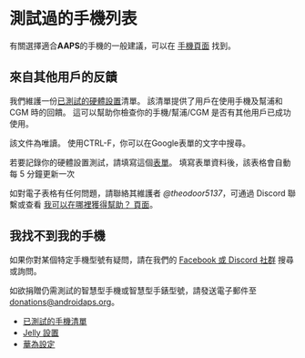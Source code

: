 # 測試過的手機列表

有關選擇適合**AAPS**的手機的一般建議，可以在 [手機頁面](../Getting-Started/Phones.md) 找到。

## 來自其他用戶的反饋

我們維護一份[已測試的硬體設置](https://docs.google.com/spreadsheets/u/1/d/e/2PACX-1vScCNaIguEZVTVFAgpv1kXHdsHl3fs6xT6RB2Z1CeVJ561AvvqGwxMhlmSHk4J056gMCAQE02sAWJvT/pubhtml?gid=683363241&single=true)清單。 該清單提供了用戶在使用手機及幫浦和 CGM 時的回饋。 這可以幫助你檢查你的手機/幫浦/CGM 是否有其他用戶已成功使用。

該文件為唯讀。 使用CTRL-F，你可以在Google表單的文字中搜尋。

若要記錄你的硬體設置測試，請填寫這個[表單](https://docs.google.com/forms/d/e/1FAIpQLSfoGKLYEx4aUAJ5RWL3xLJeNdmRyxtXmDzpGhuU3Rfcj2H_Jw/viewform)。 填寫表單資料後，該表格會自動每 5 分鐘更新一次

如對電子表格有任何問題，請聯絡其維護者 *@theodoor5137*，可通過 Discord 聯繫或查看 [我可以在哪裡獲得幫助？ 頁面](../GettingHelp/WhereCanIGetHelp.md)。

## 我找不到我的手機

如果你對某個特定手機型號有疑問，請在我們的 [Facebook 或 Discord 社群](../GettingHelp/WhereCanIGetHelp.md) 搜尋或詢問。

如欲捐贈仍需測試的智慧型手機或智慧型手錶型號，請發送電子郵件至[donations@androidaps.org](mailto:donations@androidaps.org)。

- [已測試的手機清單](../CompatiblePhones/ListOfTestedPhones.md)
- [Jelly 設置](../CompatiblePhones/Jelly.md)
- [華為設定](../CompatiblePhones/Huawei.md)